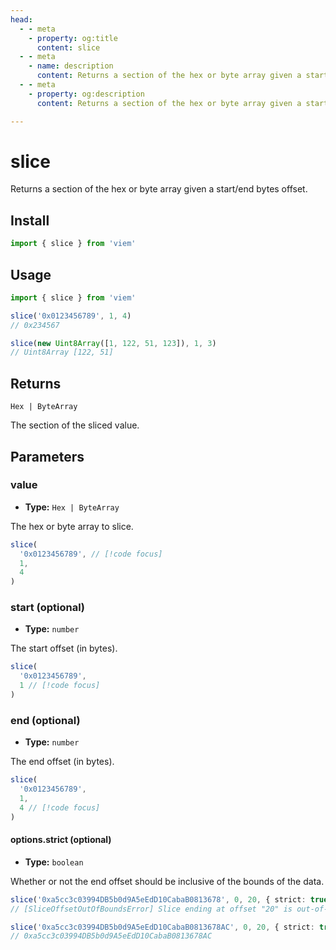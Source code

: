 ```yaml
---
head:
  - - meta
    - property: og:title
      content: slice
  - - meta
    - name: description
      content: Returns a section of the hex or byte array given a start/end bytes offset.
  - - meta
    - property: og:description
      content: Returns a section of the hex or byte array given a start/end bytes offset.

---
```


# slice

Returns a section of the hex or byte array given a start/end bytes offset.

## Install

```ts
import { slice } from 'viem'
```

## Usage

```ts
import { slice } from 'viem'

slice('0x0123456789', 1, 4)
// 0x234567

slice(new Uint8Array([1, 122, 51, 123]), 1, 3)
// Uint8Array [122, 51]
```

## Returns

`Hex | ByteArray`

The section of the sliced value.

## Parameters

### value

- **Type:** `Hex | ByteArray`

The hex or byte array to slice.

```ts
slice(
  '0x0123456789', // [!code focus]
  1,
  4
)
```

### start (optional)

- **Type:** `number`

The start offset (in bytes).

```ts
slice(
  '0x0123456789', 
  1 // [!code focus]
)
```

### end (optional)

- **Type:** `number`

The end offset (in bytes).

```ts
slice(
  '0x0123456789', 
  1,
  4 // [!code focus]
)
```

#### options.strict (optional)

- **Type:** `boolean`

Whether or not the end offset should be inclusive of the bounds of the data.

```ts
slice('0xa5cc3c03994DB5b0d9A5eEdD10CabaB0813678', 0, 20, { strict: true })
// [SliceOffsetOutOfBoundsError] Slice ending at offset "20" is out-of-bounds (size: 19).

slice('0xa5cc3c03994DB5b0d9A5eEdD10CabaB0813678AC', 0, 20, { strict: true })
// 0xa5cc3c03994DB5b0d9A5eEdD10CabaB0813678AC
```

